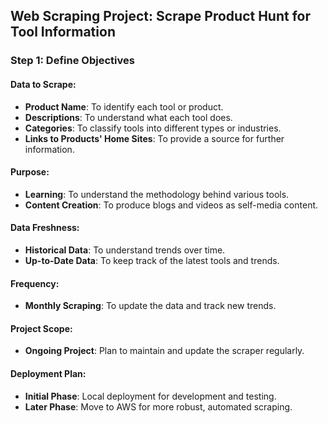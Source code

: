 ## Web Scraping Project: Scrape Product Hunt for Tool Information

### Step 1: Define Objectives

#### Data to Scrape:

- **Product Name**: To identify each tool or product.
- **Descriptions**: To understand what each tool does.
- **Categories**: To classify tools into different types or industries.
- **Links to Products' Home Sites**: To provide a source for further information.

#### Purpose:

- **Learning**: To understand the methodology behind various tools.
- **Content Creation**: To produce blogs and videos as self-media content.

#### Data Freshness:

- **Historical Data**: To understand trends over time.
- **Up-to-Date Data**: To keep track of the latest tools and trends.

#### Frequency:

- **Monthly Scraping**: To update the data and track new trends.

#### Project Scope:

- **Ongoing Project**: Plan to maintain and update the scraper regularly.

#### Deployment Plan:

- **Initial Phase**: Local deployment for development and testing.
- **Later Phase**: Move to AWS for more robust, automated scraping.